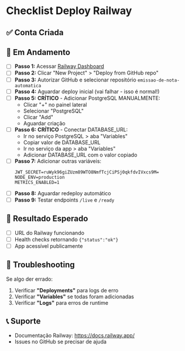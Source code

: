 # Checklist Deploy Railway

## ✅ Conta Criada

## 🔄 Em Andamento

- [ ] **Passo 1:** Acessar [Railway Dashboard](https://railway.app/dashboard)
- [ ] **Passo 2:** Clicar "New Project" > "Deploy from GitHub repo"
- [ ] **Passo 3:** Autorizar GitHub e selecionar repositório `emissao-de-nota-automatica`
- [ ] **Passo 4:** Aguardar deploy inicial (vai falhar - isso é normal!)
- [ ] **Passo 5:** **CRÍTICO** - Adicionar PostgreSQL MANUALMENTE:
  - Clicar "+" no painel lateral
  - Selecionar "PostgreSQL"
  - Clicar "Add"
  - Aguardar criação
- [ ] **Passo 6:** **CRÍTICO** - Conectar DATABASE_URL:
  - Ir no serviço PostgreSQL > aba "Variables"
  - Copiar valor de DATABASE_URL
  - Ir no serviço da app > aba "Variables"
  - Adicionar DATABASE_URL com o valor copiado
- [ ] **Passo 7:** Adicionar outras variáveis:
  ```
  JWT_SECRET=ruWyk96giZUzm89WTO8NmfTcjCiPSj0qkfdvIVxcs9M=
  NODE_ENV=production
  METRICS_ENABLED=1
  ```
- [ ] **Passo 8:** Aguardar redeploy automático
- [ ] **Passo 9:** Testar endpoints `/live` e `/ready`

## 🎯 Resultado Esperado

- [ ] URL do Railway funcionando
- [ ] Health checks retornando `{"status":"ok"}`
- [ ] App acessível publicamente

## 🔧 Troubleshooting

Se algo der errado:
1. Verificar **"Deployments"** para logs de erro
2. Verificar **"Variables"** se todas foram adicionadas
3. Verificar **"Logs"** para erros de runtime

## 📞 Suporte

- Documentação Railway: https://docs.railway.app/
- Issues no GitHub se precisar de ajuda